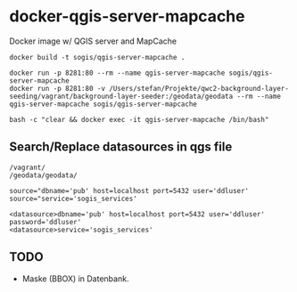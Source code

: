 # docker-qgis-server-mapcache
Docker image w/ QGIS server and MapCache 

```
docker build -t sogis/qgis-server-mapcache .
```

```
docker run -p 8281:80 --rm --name qgis-server-mapcache sogis/qgis-server-mapcache
docker run -p 8281:80 -v /Users/stefan/Projekte/qwc2-background-layer-seeding/vagrant/background-layer-seeder:/geodata/geodata --rm --name qgis-server-mapcache sogis/qgis-server-mapcache
```

```
bash -c "clear && docker exec -it qgis-server-mapcache /bin/bash"
```

## Search/Replace datasources in qgs file

```
/vagrant/
/geodata/geodata/
```

```
source="dbname='pub' host=localhost port=5432 user='ddluser'
source="service='sogis_services'
```

```
<datasource>dbname='pub' host=localhost port=5432 user='ddluser' password='ddluser'
<datasource>service='sogis_services'
```

## TODO
- Maske (BBOX) in Datenbank.